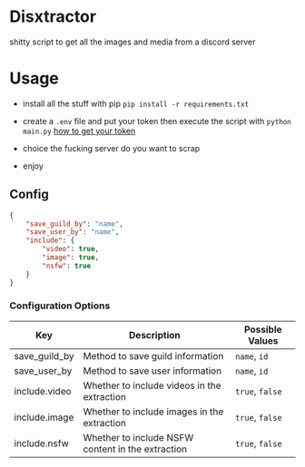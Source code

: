 # Disxtractor
shitty script to get all the images and media from a discord server

# Usage
- install all the stuff with pip ```pip install -r requirements.txt```

- create a ```.env``` file and put your token then execute the script with ```python main.py``` [how to get your token](https://stackoverflow.com/questions/67348339/any-way-to-get-my-discord-token-from-browser-dev-console)
- choice the fucking server do you want to scrap 
- enjoy 

## Config

```json
{
    "save_guild_by": "name",
    "save_user_by": "name",
    "include": {
        "video": true,
        "image": true,
        "nsfw": true
    }
}
```

### Configuration Options

| Key             | Description                                      | Possible Values |
|-----------------|--------------------------------------------------|-----------------|
| save_guild_by   | Method to save guild information                 | `name`, `id`    |
| save_user_by    | Method to save user information                  | `name`, `id`    |
| include.video   | Whether to include videos in the extraction      | `true`, `false` |
| include.image   | Whether to include images in the extraction      | `true`, `false` |
| include.nsfw    | Whether to include NSFW content in the extraction| `true`, `false` |
